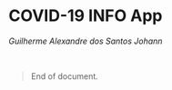 # COVID-19 INFO App 

<head>
<link rel="shortcut icon" type="image/x-icon" href="docs/static/images/favicon.png">
</head>

*Guilherme Alexandre dos Santos Johann*



<br/>

>End of document.
